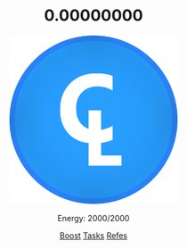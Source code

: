 <!DOCTYPE HTML>
<html lang="ru">
<head>
  <meta charset="UTF-8">
  <meta name="viewport" content="width=device-width, initial-scale=1">
  <title>Cilink</title>
  <link rel="stylesheet" href="style.css">
</head>
<body>
  <center><h1>0.00000000</h1></center>
  <center>
<img src="images\money.png" width="60%" height="60%">
</center>
<center>
<p>Energy: 2000/2000</p>
</center>
<center>
<a href="boost.html" type="a">Boost</a>
<a href="#" type="a">Tasks</a>
<a href="#" type="a">Refes</a>
</center>
</body>
</html>
